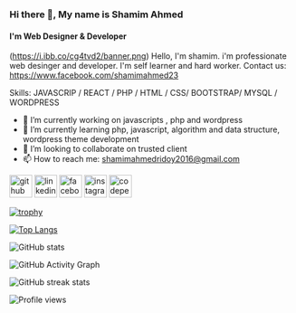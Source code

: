 ### Hi there 👋, My name is Shamim Ahmed
#### I'm Web Designer & Developer
(https://i.ibb.co/cg4tvd2/banner.png)
Hello, I'm shamim. i'm professionate web desinger and developer. I'm self learner and hard worker. Contact us:
https://www.facebook.com/shamimahmed23

Skills: JAVASCRIP / REACT / PHP  / HTML / CSS/ BOOTSTRAP/ MYSQL / WORDPRESS  

- 🔭 I’m currently working on javascripts , php and wordpress 
- 🌱 I’m currently learning php, javascript, algorithm and data structure, wordpress theme development 
- 👯 I’m looking to collaborate on trusted client 
- 📫 How to reach me: shamimahmedridoy2016@gmail.com 


[<img src='https://cdn.jsdelivr.net/npm/simple-icons@3.0.1/icons/github.svg' alt='github' height='40'>](https://github.com/Shamim2001)  [<img src='https://cdn.jsdelivr.net/npm/simple-icons@3.0.1/icons/linkedin.svg' alt='linkedin' height='40'>](https://www.linkedin.com/in/in/shamimdev//)  [<img src='https://cdn.jsdelivr.net/npm/simple-icons@3.0.1/icons/facebook.svg' alt='facebook' height='40'>](https://www.facebook.com/shamimahmed23)  [<img src='https://cdn.jsdelivr.net/npm/simple-icons@3.0.1/icons/instagram.svg' alt='instagram' height='40'>](https://www.instagram.com/md_shamimahmed_//)  [<img src='https://cdn.jsdelivr.net/npm/simple-icons@3.0.1/icons/codepen.svg' alt='codepen' height='40'>](https://codepen.io/shamim2001)  

[![trophy](https://github-profile-trophy.vercel.app/?username=Shamim2001)](https://github.com/ryo-ma/github-profile-trophy)

[![Top Langs](https://github-readme-stats.vercel.app/api/top-langs/?username=Shamim2001)](https://github.com/anuraghazra/github-readme-stats)

![GitHub stats](https://github-readme-stats.vercel.app/api?username=Shamim2001&show_icons=true)  

![GitHub Activity Graph](https://activity-graph.herokuapp.com/graph?username=Shamim2001)  

![GitHub streak stats](https://github-readme-streak-stats.herokuapp.com/?user=Shamim2001)  

![Profile views](https://gpvc.arturio.dev/Shamim2001)  
